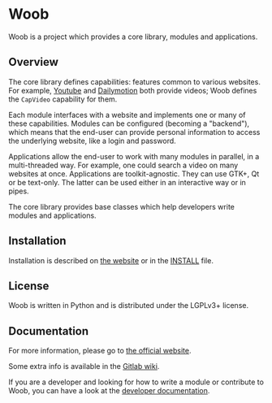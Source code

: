 Woob
====


Woob is a project which provides a core library, modules and applications.

## Overview

The core library defines capabilities: features common to various websites.
For example, [Youtube](http://www.youtube.com/) and
[Dailymotion](http://www.dailymotion.com/) both provide videos; Woob defines
the `CapVideo` capability for them.

Each module interfaces with a website and implements one or many of these
capabilities. Modules can be configured (becoming a "backend"), which means
that the end-user can provide personal information to access the underlying
website, like a login and password.

Applications allow the end-user to work with many modules in parallel,
in a multi-threaded way. For example, one could search a video on
many websites at once. Applications are toolkit-agnostic. They can use GTK+,
Qt or be text-only. The latter can be used either in an interactive way
or in pipes.

The core library provides base classes which help developers write
modules and applications.


## Installation

Installation is described on [the website](https://woob.tech) or in the
[INSTALL](INSTALL) file.

## License

Woob is written in Python and is distributed under the LGPLv3+ license.

## Documentation

For more information, please go to [the official website](https://woob.tech/).

Some extra info is available in the [Gitlab
wiki](https://gitlab.com/woob/woob/wikis/home).

If you are a developer and looking for how to write a module or contribute to
Woob, you can have a look at the [developer documentation](https://dev.woob.tech/).

